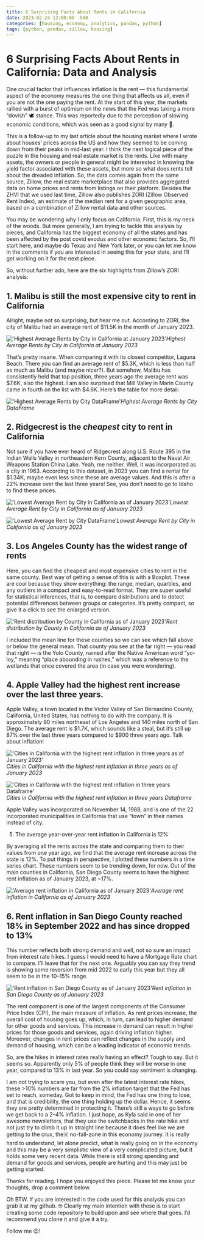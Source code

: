 ```yaml
---
title: 6 Surprising Facts About Rents in California
date: 2023-02-24 12:00:00 -500
categories: [housing, economy, analytics, pandas, python]
tags: [python, pandas, zillow, housing]
---
```


# 6 Surprising Facts About Rents in California: Data and Analysis

One crucial factor that influences inflation is the rent — this fundamental aspect of the economy measures the one thing that affects us all, even if you are not the one paying the rent. At the start of this year, the markets rallied with a burst of optimism on the news that the Fed was taking a more “dovish” 🕊️ stance. This was reportedly due to the perception of slowing economic conditions, which was seen as a good signal by many 🤔.

This is a follow-up to my last article about the housing market where I wrote about houses’ prices across the US and how they seemed to be coming down from their peaks in mid-last year. I think the next logical piece of the puzzle in the housing and real estate market is the rents. Like with many assets, the owners or people in general might be interested in knowing the yield factor associated with these assets, but more so what does rents tell about the dreaded inflation. So, the data comes again from the same source, Zillow, the real estate marketplace that also provides aggregated data on home prices and rents from listings on their platform. Besides the ZHVI that we used last time, Zillow also publishes ZORI (Zillow Observed Rent Index), an estimate of the median rent for a given geographic area, based on a combination of Zillow rental data and other sources.

You may be wondering why I only focus on California. First, this is my neck of the woods. But more generally, I am trying to tackle this analysis by pieces, and California has the biggest economy of all the states and has been affected by the post covid exodus and other economic factors. So, I’ll start here, and maybe do Texas and New York later, or you can let me know in the comments if you are interested in seeing this for your state, and I’ll get working on it for the next piece.

So, without further ado, here are the six highlights from Zillow’s ZORI analysis:

## 1. Malibu is still the most expensive city to rent in California

Alright, maybe not so surprising, but hear me out. According to ZORI, the city of Malibu had an average rent of $11.5K in the month of January 2023.

!['Highest Average Rents by City in California at January 2023'](https://miro.medium.com/v2/resize:fit:1400/format:webp/1*eNytbfGiM4BvSG-Gg631qQ.png )_Highest Average Rents by City in California at January 2023_

That’s pretty insane. When comparing it with its closest competitor, Laguna Beach. There you can find an average rent of $5.3K, which is less than half as much as Malibu (and maybe nicer?). But somehow, Malibu has consistently held that top position, three years ago the average rent was $7.6K, also the highest. I am also surprised that Mill Valley in Marin County came in fourth on the list with $4.6K. Here’s the table for more detail:

!['Highest Average Rents by City DataFrame'](https://miro.medium.com/v2/resize:fit:1400/format:webp/1*BgL5QIkRt89YtCjCmt8sZw.png )_Highest Average Rents by City DataFrame_

## 2. Ridgecrest is the _cheapest_ city to rent in California

Not sure if you have ever heard of Ridgecrest along U.S. Route 395 in the Indian Wells Valley in northeastern Kern County, adjacent to the Naval Air Weapons Station China Lake. Yeah, me neither. Well, it was incorporated as a city in 1963. According to this dataset, in 2023 you can find a rental for $1.34K, maybe even less since these are average values. And this is after a 22% increase over the last three years! See, you don’t need to go to Idaho to find these prices.

!['Lowest Average Rent by City in California as of January 2023'](https://miro.medium.com/v2/resize:fit:1400/format:webp/1*s_W96Qmhjbpu7YJq5TZjMg.png)_Lowest Average Rent by City in California as of January 2023_

!['Lowest Average Rent by City DataFrame'](https://miro.medium.com/v2/resize:fit:1400/format:webp/1*M6F9F5gUUoK1EIBj1vZkyw.png)_Lowest Average Rent by City in California as of January 2023_

## 3. Los Angeles County has the widest range of rents

Here, you can find the cheapest and most expensive cities to rent in the same county. Best way of getting a sense of this is with a Boxplot. These are cool because they show everything: the range, median, quartiles, and any outliers in a compact and easy-to-read format. They are super useful for statistical inferences, that is, to compare distributions and to detect potential differences between groups or categories. It’s pretty compact, so give it a click to see the enlarged version.

!['Rent distribution by County in California as of January 2023'](https://miro.medium.com/v2/resize:fit:1400/format:webp/1*X_FmSXMs0F5K0dIcvnAzug.png)_Rent distribution by County in California as of January 2023_

I included the mean line for these counties so we can see which fall above or below the general mean. That county you see at the far right — you read that right — is the Yolo County, named after the Native American word “yo-loy,” meaning “place abounding in rushes,” which was a reference to the wetlands that once covered the area (in case you were wondering).

## 4. Apple Valley had the highest rent increase over the last three years.

Apple Valley, a town located in the Victor Valley of San Bernardino County, California, United States, has nothing to do with the company. It is approximately 90 miles northeast of Los Angeles and 140 miles north of San Diego. The average rent is $1.7K, which sounds like a steal, but it’s still up 87% over the last three years compared to $900 three years ago. Talk about inflation!

!['Cities in California with the highest rent inflation in three years as of January 2023'](https://miro.medium.com/v2/resize:fit:1400/format:webp/1*xaxkIFEhqeTWH4MtZ3TgvA.png)_Cities in California with the highest rent inflation in three years as of January 2023_

!['Cities in California with the highest rent inflation in three years Dataframe'](https://miro.medium.com/v2/resize:fit:1400/format:webp/1*g-l0vK1cLV1r0ddZhJzFyg.png)_Cities in California with the highest rent inflation in three years Dataframe_

Apple Valley was incorporated on November 14, 1988, and is one of the 22 incorporated municipalities in California that use “town” in their names instead of city.

5. The average year-over-year rent inflation in California is 12%

By averaging all the rents across the state and comparing them to their values from one year ago, we find that the average rent increase across the state is 12%. To put things in perspective, I plotted these numbers in a time series chart. These numbers seem to be trending down, for now. Out of the main counties in California, San Diego County seems to have the highest rent inflation as of January 2023, at ~17%.

!['Average rent inflation in California as of January 2023'](https://miro.medium.com/v2/resize:fit:1400/format:webp/1*fTsjIg_3iQ0JzwSztDXXtg.png)_Average rent inflation in California as of January 2023_

## 6. Rent inflation in San Diego County reached 18% in September 2022 and has since dropped to 13%

This number reflects both strong demand and well, not so sure an impact from interest rate hikes. I guess I would need to have a Mortgage Rate chart to compare. I’ll leave that for the next one. Arguably you can say they trend is showing some reversion from mid 2022 to early this year but they all seem to be in the 10–15% range.

!['Rent inflation in San Diego County as of January 2023'](https://miro.medium.com/v2/resize:fit:1400/format:webp/1*PyhJ4UU_gjQkldNMLKl_Gw.png)_Rent inflation in San Diego County as of January 2023_

The rent component is one of the largest components of the Consumer Price Index (CPI), the main measure of inflation. As rent prices increase, the overall cost of housing goes up, which, in turn, can lead to higher demand for other goods and services. This increase in demand can result in higher prices for those goods and services, again driving inflation higher. Moreover, changes in rent prices can reflect changes in the supply and demand of housing, which can be a leading indicator of economic trends.

So, are the hikes in interest rates really having an effect? Tough to say. But it seems so. Apparently only 5% of people think they will be worse in one year, compared to 13% in last year. So you could say sentiment is changing.

I am not trying to scare you, but even after the latest interest rate hikes, these >10% numbers are far from the 2% inflation target that the Fed has set to reach, someday. Got to keep in mind, the Fed has one thing to lose, and that is credibility, the one thing holding up the dollar. Hence, it seems they are pretty determined in protecting it. There’s still a ways to go before we get back to a 2–4% inflation. I just hope, as Kyla said in one of her awesome newsletters, that they use the switchbacks in the rate hike and not just try to climb it up in straight line because it does feel like we are getting to the crux, the☠️ no-fall-zone️ in this economy journey. It is really hard to understand, let alone predict, what is really going on in the economy and this may be a very simplistic view of a very complicated picture, but it holds some very recent data. While there is still strong spending and demand for goods and services, people are hurting and this may just be getting started.

Thanks for reading. I hope you enjoyed this piece. Please let me know your thoughts, drop a comment below.

Oh BTW. If you are interested in the code used for this analysis you can grab it at my github. 🤓 Clearly my main intention with these is to start creating some code repository to build upon and see where that goes. I’d recommend you clone it and give it a try.

Follow me 😉!